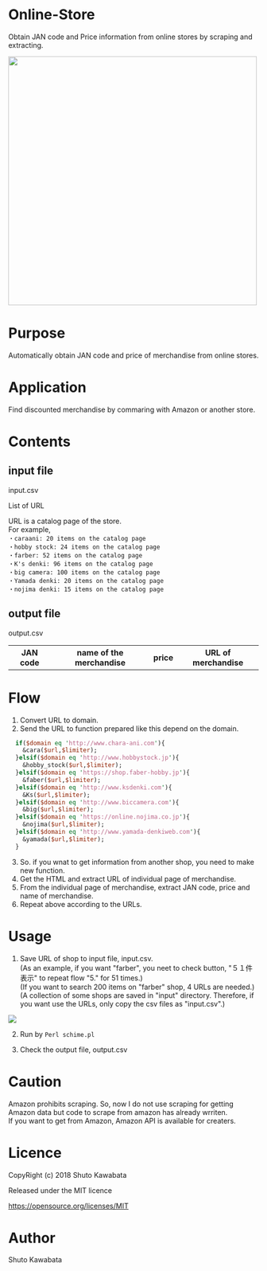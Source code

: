 # Online-Store
Obtain JAN code and Price information from online stores by scraping and extracting.


<img src="https://github.com/shutokawabata0723/Online-Store/blob/master/online.png" width="500px">

# Purpose
Automatically obtain JAN code and price of merchandise from online stores.

# Application
Find discounted merchandise by commaring with Amazon or another store.

# Contents
## input file
input.csv

List of URL

URL is a catalog page of the store.<br>
For example,<br>
`・caraani: 20 items on the catalog page`<br>
`・hobby stock: 24 items on the catalog page`<br>
`・farber: 52 items on the catalog page`<br>
`・K's denki: 96 items on the catalog page`<br>
`・big camera: 100 items on the catalog page`<br>
`・Yamada denki: 20 items on the catalog page`<br>
`・nojima denki: 15 items on the catalog page`<br>


## output file
output.csv

<table>
  <th>JAN code<th>name of the merchandise<th>price<th>URL of merchandise
</table>
  
# Flow
1. Convert URL to domain.<br>
2. Send the URL to function prepared like this depend on the domain.<br>
```perl
  if($domain eq 'http://www.chara-ani.com'){
    &cara($url,$limiter);
  }elsif($domain eq 'http://www.hobbystock.jp'){
    &hobby_stock($url,$limiter);
  }elsif($domain eq 'https://shop.faber-hobby.jp'){
    &faber($url,$limiter);
  }elsif($domain eq 'http://www.ksdenki.com'){
    &Ks($url,$limiter);
  }elsif($domain eq 'http://www.biccamera.com'){
    &big($url,$limiter);
  }elsif($domain eq 'https://online.nojima.co.jp'){
    &nojima($url,$limiter);
  }elsif($domain eq 'http://www.yamada-denkiweb.com'){
    &yamada($url,$limiter);
  }
  ```
3. So. if you wnat to get information from another shop, you need to make new function.<br>
4. Get the HTML and extract URL of individual page of merchandise.<br>
5. From the individual page of merchandise, extract JAN code, price and name of merchandise.<br>
6. Repeat above according to the URLs.<br>

# Usage
1. Save URL of shop to input file, input.csv.<br>
(As an example, if you want "farber", you neet to check button, "５１件表示" to repeat flow "5." for 51 times.)<br>
(If you want to search 200 items on "farber" shop, 4 URLs are needed.)<br>
(A collection of some shops are saved in "input" directory. Therefore, if you want use the URLs, only copy the csv files as "input.csv".)<br>

<img src="https://github.com/shutokawabata0723/Online-Store/blob/master/onilne1.png">



2. Run by `Perl schime.pl`

3. Check the output file, output.csv


# Caution
Amazon prohibits scraping. So, now I do not use scraping for getting Amazon data but code to scrape from amazon has already wrriten. <br>
If you want to get from Amazon, Amazon API is available for creaters.





# Licence

CopyRight (c) 2018 Shuto Kawabata

Released under the MIT licence

https://opensource.org/licenses/MIT

# Author
Shuto Kawabata


